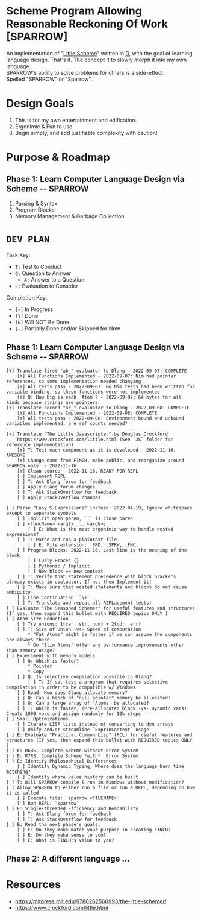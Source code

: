 # **S**cheme **P**rogram **A**llowing **R**easonable **R**eckoning **O**f **W**ork [SPARROW]
An implementation of "[Little Scheme](https://mitpress.mit.edu/9780262560993/the-little-schemer/)" written in [D](https://dlang.org/), with the goal of learning language design.  That's it.  The concept it to slowly morph it into my own language.  
SPARROW's ability to solve problems for others is a side-effect.  
Spelled "SPARROW" or "Sparrow".

# Design Goals
1. This is for my own entertainment and edification.
1. Ergonimic & Fun to use
1. Begin simply, and add justifiable complexity with caution!

# Purpose & Roadmap
## Phase 1: Learn Computer Language Design via Scheme -- SPARROW
1. Parsing & Syntax
1. Program Blocks
1. Memory Management & Garbage Collection


# `DEV PLAN` 
Task Key:  
* `T:` Test to Conduct
* `Q:` Question to Answer
    - `A:` Answer to a Question
* `E:` Evaluation to Consider  

Completion Key:
* `[>]` In Progress
* `[Y]` Done
* `[N]` Will NOT Be Done
* `[~]` Partially Done and/or Skipped for Now

## Phase 1: Learn Computer Language Design via Scheme -- SPARROW
```
[Y] Translate first "ab_" evaluator to Dlang - 2022-09-07: COMPLETE
    [Y] All Functions Implemented - 2022-09-07: Nim had pointer references, so some implementation needed changing
    [Y] All tests pass - 2022-09-07: No Nim tests had been written for variable binding, so these functions were not implemented
    [Y] Q: How big is each `Atom`? - 2022-09-07: 64 bytes for all kinds because strings are pointers
[Y] Translate second "ac_" evaluator to Dlang - 2022-09-08: COMPLETE
    [Y] All Functions Implemented - 2022-09-08: COMPLETE
    [Y] All tests pass - 2022-09-08: Environment bound and unbound variables implemented, are ref counts needed?

[>] Translate "The Little Javascripter" by Douglas Crockford
    https://www.crockford.com/little.html (See `JS` folder for reference implementation)
    [Y] T: Test each component as it is developed - 2022-11-16, AWESOME
    [Y] Change name from FINCH, make public, and reorganize around SPARROW only. - 2022-11-16
    [Y] Clean source - 2022-11-16, READY FOR REPL
    [ ] Implement REPL
    [ ] T: Ask Dlang forum for feedback
    [ ] Apply Dlang forum changes
    [ ] T: Ask StackOverflow for feedback
    [ ] Apply StackOverflow changes
    
[ ] Parse "Easy S-Expressions" instead: 2022-04-19, Ignore whitespace except to separate symbols
    [ ] Implicit open paren, `;` is close paren
    [ ] <funcName> <arg1> ... <argN>;
        [ ] E: What is the most ergonimic way to handle nested expressions?
    [ ] T: Parse and run a plaintext file
        [ ] E: File extension: .BRD, .SPRW, .FNC,
    [ ] Program Blocks: 2022-11-16, Last line is the meaning of the block
        [ ] Curly Braces {}
        [ ] Pythonic / Implicit
        [ ] New block == new context
    [ ] T: Verify that statement precedence with block brackets already exists in evaluator, If not then Implement it! 
    [ ] T: Make sure that nested statements and blocks do not cause ambiguity
    [ ] Line Continuation: `\+`    
    [ ] T: Translate and repeat all REPLacement tests!
[ ] Evaluate "The Seasoned Schemer" for useful features and structures (If yes, then expand this bullet with REQUIRED topics ONLY )
[ ] Atom Size Reduction
    [ ] Try unions: 1{car, str, num} + 2{cdr, err}
    [ ] T: Size of Union -vs- Speed of computation
        * "Fat Atoms" might be faster if we can assume the components are always there
        * Do "Slim Atoms" offer any performance improvements other than memory usage?
[ ] Experiment with memory models
    [ ] Q: Which is faster? 
        * Pointer
        * Copy
    [ ] Q: Is selective compilation possible in Dlang?
        [ ] T: If so, test a program that requires selective compilation in order to be compatible w/ Windows
    [ ] Read: How does Dlang allocate memory?
    [ ] Q: Can a block of "null pointer" memory be allocated?
    [ ] Q: Can a large array of `Atoms` be allocated? 
    [ ] T: Which is faster; (Pre-allocated block -vs- Dynamic vars); Create 1000 vars and assign randomly for 10k steps
[ ] Small Optimizations
    [ ] Iterate LISP lists instead of converting to dyn arrays
    [ ] Unify and/or streamline `ExprInContext` usage
[ ] E: Evaluate "Practical Common Lisp" (PCL) for useful features and structures (If yes, then expand this bullet with REQUIRED topics ONLY )
[ ] E: R6RS, Complete Scheme without Error System
[ ] E: R7RS, Complete Scheme *with*  Error System
[ ] E: Identify Philosophical Differences
    [ ] Identify Dynamic Typing, Where does the language burn time matching?
    [ ] Identify where value history can be built
[ ] T: Will SPARROW compile & run in Windows without modification?
[ ] Allow SPARROW to either run a file or run a REPL, depending on how it is called
    [ ] Execute file: `sparrow <FILENAME>`
    [ ] Run REPL: `sparrow`
[ ] E: Single-threaded Efficiency and Readability
    [ ] T: Ask Dlang forum for feedback
    [ ] T: Ask StackOverflow for feedback
[ ] E: Read the next phase's goals.  
    [ ] E: Do they make match your purpose in creating FINCH?
    [ ] E: Do they make sense to you?
    [ ] E: What is FINCH's value to you?
```

## Phase 2: A different language ...

# Resources
* https://mitpress.mit.edu/9780262560993/the-little-schemer/
* https://www.crockford.com/little.html
